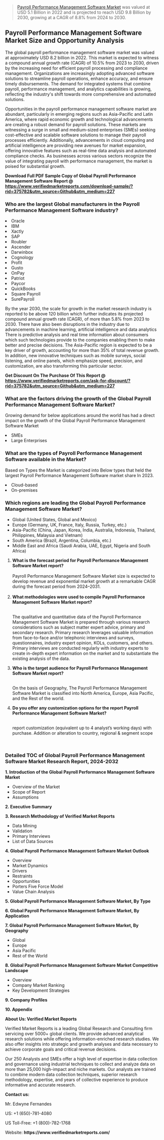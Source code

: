 <blockquote><p><p><a href="https://www.verifiedmarketreports.com/download-sample/?rid=375782&utm_source=Github&utm_medium=227" target="_blank">Payroll Performance Management Software Market</a> was valued at USD 5.1 Billion in 2022 and is projected to reach USD 9.8 Billion by 2030, growing at a CAGR of 8.8% from 2024 to 2030.</p></blockquote><p><h2>Payroll Performance Management Software Market Size and Opportunity Analysis</h2><p>The global payroll performance management software market was valued at approximately USD 8.2 billion in 2022. This market is expected to witness a compound annual growth rate (CAGR) of 10.5% from 2023 to 2030, driven by the increasing need for efficient payroll processing and compliance management. Organizations are increasingly adopting advanced software solutions to streamline payroll operations, enhance accuracy, and ensure timely disbursements. The demand for integrated systems that combine payroll, performance management, and analytics capabilities is growing, reflecting the industry's shift towards more comprehensive and automated solutions.</p><p>Opportunities in the payroll performance management software market are abundant, particularly in emerging regions such as Asia-Pacific and Latin America, where rapid economic growth and technological advancements are creating a robust demand for payroll solutions. These markets are witnessing a surge in small and medium-sized enterprises (SMEs) seeking cost-effective and scalable software solutions to manage their payroll processes efficiently. Additionally, advancements in cloud computing and artificial intelligence are providing new avenues for market expansion, offering innovative features such as real-time data analysis and automated compliance checks. As businesses across various sectors recognize the value of integrating payroll with performance management, the market is poised for substantial growth.</p></p><p class=""><strong>Download Full PDF Sample Copy of Global Payroll Performance Management Software Report @ <a href="https://www.verifiedmarketreports.com/download-sample/?rid=375782&amp;utm_source=Github&amp;utm_medium=227" target="_blank">https://www.verifiedmarketreports.com/download-sample/?rid=375782&amp;utm_source=Github&amp;utm_medium=227</a></strong></p><h3 id="" class="">Who are the largest Global manufacturers in the Payroll Performance Management Software industry?</h3><p><li>Oracle</li><li> IBM</li><li> Xactly</li><li> SAP</li><li> Roubler</li><li> Ascender</li><li> Darwinbox</li><li> Cognology</li><li> Profit</li><li> Gusto</li><li> OnPay</li><li> Patriot</li><li> Paycor</li><li> QuickBooks</li><li> Square Payroll</li><li> SurePayroll</li></p><div class=""><div class="" dir="" data-message-author-role="" data-message-id="" data-message-model-slug=""><div class=""><div class=""><div class=""><div class="" dir="" data-message-author-role="" data-message-id="" data-message-model-slug=""><div class=""><div class=""><p>By the year 2030, the scale for growth in the market research industry is reported to be above 120 billion which further indicates its projected compound annual growth rate (CAGR), of more than 5.8% from 2023 to 2030. There have also been disruptions in the industry due to advancements in machine learning, artificial intelligence and data analytics There is predictive analysis and real time information about consumers which such technologies provide to the companies enabling them to make better and precise decisions. The Asia-Pacific region is expected to be a key driver of growth, accounting for more than 35% of total revenue growth. In addition, new innovative techniques such as mobile surveys, social listening, and online panels, which emphasize speed, precision, and customization, are also transforming this particular sector.</p><p><strong>Get Discount On The Purchase Of This Report @&nbsp; <a href="https://www.verifiedmarketreports.com/ask-for-discount/?rid=375782&amp;utm_source=Github&amp;utm_medium=227" target="_blank">https://www.verifiedmarketreports.com/ask-for-discount/?rid=375782&amp;utm_source=Github&amp;utm_medium=227</a></strong></p></div></div></div></div></div></div></div></div><h3 id="" class="">What are the factors driving the growth of the Global Payroll Performance Management Software Market?</h3><p id="" class="">Growing demand for below applications around the world has had a direct impact on the growth of the Global Payroll Performance Management Software Market</p><p id="" class=""><li>SMEs</li><li> Large Enterprises</li></p><h3 id="" class="">What are the types of Payroll Performance Management Software available in the Market?</h3><p id="" class="">Based on Types the Market is categorized into Below types that held the largest Payroll Performance Management Software market share In 2023.</p><p id="" class=""><li>Cloud-based</li><li> On-premises</li></p><h3 id="" class="">Which regions are leading the Global Payroll Performance Management Software Market?</h3><ul><li>Global (United States, Global and Mexico)</li><li>Europe (Germany, UK, France, Italy, Russia, Turkey, etc.)</li><li>Asia-Pacific (China, Japan, Korea, India, Australia, Indonesia, Thailand, Philippines, Malaysia and Vietnam)</li><li>South America (Brazil, Argentina, Columbia, etc.)</li><li>Middle East and Africa (Saudi Arabia, UAE, Egypt, Nigeria and South Africa)</li></ul><p><ol><li><strong>What is the forecast period for Payroll Performance Management Software Market report?<br /></strong><br /><span data-sheets-root="1" data-sheets-value="{&quot;1&quot;:2,&quot;2&quot;:&quot;XXXX size is expected to develop revenue and exponential market growth at a remarkable CAGR during the forecast period from 2024&ndash;2030.&quot;}" data-sheets-userformat="{&quot;2&quot;:12674,&quot;4&quot;:{&quot;1&quot;:2,&quot;2&quot;:16776960},&quot;10&quot;:2,&quot;11&quot;:0,&quot;15&quot;:&quot;Arial&quot;,&quot;16&quot;:12}">Payroll Performance Management Software Market size is expected to develop revenue and exponential market growth at a remarkable CAGR during the forecast period from 2024&ndash;2031.</span><br /><br /></li><li><strong>What methodologies were used to compile Payroll Performance Management Software Market report?<br /><br /></strong><p>The qualitative and quantitative data of the&nbsp;Payroll Performance Management Software Market is prepared through various research considerations such as subject matter expert advice, primary and secondary research. Primary research leverages valuable information from face-to-face and/or telephonic interviews and surveys, questionnaires, industry expert opinion, KOLs, customers, and others. Primary interviews are conducted regularly with industry experts to create in-depth expert information on the market and to substantiate the existing analysis of the data.&nbsp;</p></li><li><strong>Who is the target audience for Payroll Performance Management Software Market report?<br /><br /></strong><p>On the basis of Geography, The&nbsp;Payroll Performance Management Software Market is classified into North America, Europe, Asia Pacific, and the Rest of the world.</p></li><li><strong>Do you offer any customization options for the report Payroll Performance Management Software Market?<br /><br /></strong><p>report customization (equivalent up to 4 analyst&rsquo;s working days) with purchase. Addition or alteration to country, regional &amp; segment scope</p><p>&nbsp;</p></li></ol></p><h3 id="" class="">Detailed TOC of Global Payroll Performance Management Software Market Research Report, 2024-2032</h3><p id="" class=""><strong>1. Introduction of the Global Payroll Performance Management Software Market</strong></p><ul><li>Overview of the Market</li><li>Scope of Report</li><li>Assumptions</li></ul><p id="" class=""><strong>2. Executive Summary</strong></p><p id="" class=""><strong>3. Research Methodology of&nbsp;Verified Market Reports</strong></p><ul><li>Data Mining</li><li>Validation</li><li>Primary Interviews</li><li>List of Data Sources</li></ul><p id="" class=""><strong>4. Global Payroll Performance Management Software Market Outlook</strong></p><ul><li>Overview</li><li>Market Dynamics</li><li>Drivers</li><li>Restraints</li><li>Opportunities</li><li>Porters Five Force Model</li><li>Value Chain Analysis</li></ul><p id="" class=""><strong>5. Global Payroll Performance Management Software Market, By&nbsp;Type</strong></p><p id="" class=""><strong>6. Global Payroll Performance Management Software Market, By Application</strong></p><p id="" class=""><strong>7. Global Payroll Performance Management Software Market, By Geography</strong></p><ul><li>Global</li><li>Europe</li><li>Asia Pacific</li><li>Rest of the World</li></ul><p id="" class=""><strong>8. Global Payroll Performance Management Software Market Competitive Landscape</strong></p><ul><li>Overview</li><li>Company Market Ranking</li><li>Key Development Strategies</li></ul><p id="" class=""><strong>9. Company Profiles</strong></p><p id="" class=""><strong>10. Appendix</strong></p><p id="" class=""><strong>About Us: Verified Market Reports</strong></p><p id="" class="">Verified Market Reports is a leading Global Research and Consulting firm servicing over 5000+ global clients. We provide advanced analytical research solutions while offering information-enriched research studies. We also offer insights into strategic and growth analyses and data necessary to achieve corporate goals and critical revenue decisions.</p><p id="" class="">Our 250 Analysts and SMEs offer a high level of expertise in data collection and governance using industrial techniques to collect and analyze data on more than 25,000 high-impact and niche markets. Our analysts are trained to combine modern data collection techniques, superior research methodology, expertise, and years of collective experience to produce informative and accurate research.</p><p id="" class=""><strong>Contact us:</strong></p><p id="" class="">Mr. Edwyne Fernandes</p><p id="" class="">US: +1 (650)-781-4080</p><p id="" class="">US Toll-Free: +1 (800)-782-1768</p><p id="" class="">Website: <a target="" data-test-app-aware-link=""><strong>https://www.verifiedmarketreports.com/</strong></a></p>
